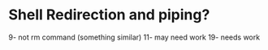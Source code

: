 # Shell Redirection and piping? 

9- not rm command (something similar)
11- may need work
19- needs work

